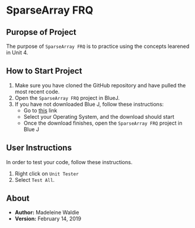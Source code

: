 # SparseArray FRQ

## Puropse of Project

The purpose of `SparseArray FRQ` is to practice using the concepts learened in Unit 4.

## How to Start Project

1. Make sure you have cloned the GitHub repository and have pulled the most recent code.
2. Open the `SparseArray FRQ` project in BlueJ.
3. If you have not downloaded Blue J, follow these instructions:
    * Go to [this](https://www.bluej.org) link
    * Select your Operating System, and the download should start
    * Once the download finishes, open the `SparseArray FRQ` project in Blue J

## User Instructions

In order to test your code, follow these instructions.

1. Right click on `Unit Tester`
2. Select `Test All`.

## About

* **Author:** Madeleine Waldie
* **Version:** February 14, 2019